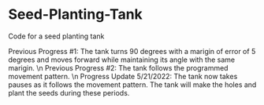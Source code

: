 # Seed-Planting-Tank
Code for a seed planting tank

Previous Progress #1: The tank turns 90 degrees with a marigin of error of 5 degrees and moves forward while maintaining its angle with the same marigin. \n
Previous Progress #2: The tank follows the programmed movement pattern. \n
Progress Update 5/21/2022: The tank now takes pauses as it follows the movement pattern. The tank will make the holes and plant the seeds during these periods. 
